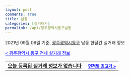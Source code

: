 ```yaml
---
layout: post
comments: true
title: 남동
categories: [실거래가]
permalink: /apt/광주광역시동구남동
---
```


2021년 09월 06일 기준, <a href="/apt/광주광역시동구">광주광역시동구</a> 남동 한달간 실거래 정보

<a style="color: blue;" href="/apt/광주광역시동구">< 광주광역시 동구 전체 실거래 정보</a>
<!---- start ---->
<table>
  <tr>
    <td colspan="4" style="font-weight: bold;"><a href="/apt/광주광역시동구남동{name_without_space}">오늘 등록된 실거래 정보가 없습니다</a> &nbsp;&nbsp;&nbsp; <a style="color: blue; font-size: smaller;" href="/apt/광주광역시동구남동{name_without_space}">면적별 최고가 ></a></td>
  </tr>
    
</table>
<!---- end ---->
    